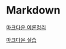 # Markdown

[마크다운 이론정리](/220705/%EB%A7%88%ED%81%AC%EB%8B%A4%EC%9A%B4%20%EC%A0%95%EB%A6%AC.md)

[마크다운 실습](/220705/markdown_practice.md)